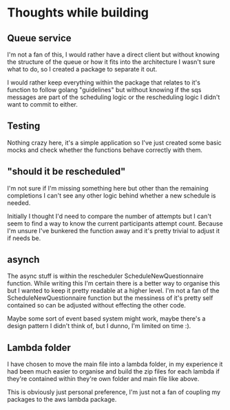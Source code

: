 Thoughts while building
==============

## Queue service
I'm not a fan of this, I would rather have a direct client but without knowing the structure of the queue or how it fits into the architecture I wasn't sure what to do, so I created a package to separate it out.

I would rather keep everything within the package that relates to it's function to follow golang "guidelines" but without knowing if the sqs messages are part of the scheduling logic or the rescheduling logic I didn't want to commit to either.

## Testing
Nothing crazy here, it's a simple application so I've just created some basic mocks and check whether the functions behave correctly with them.

## "should it be rescheduled"
I'm not sure if I'm missing something here but other than the remaining completions I can't see any other logic behind whether a new schedule is needed.

Initially I thought I'd need to compare the number of attempts but I can't seem to find a way to know the current participants attempt count. Because I'm unsure I've bunkered the function away and it's pretty trivial to adjust it if needs be.

## asynch
The async stuff is within the rescheduler ScheduleNewQuestionnaire function. While writing this I'm certain there is a better way to organise this but I wanted to keep it pretty readable at a higher level.
I'm not a fan of the ScheduleNewQuestionnaire function but the messiness of it's pretty self contained so can be adjusted without effecting the other code.

Maybe some sort of event based system might work, maybe there's a design pattern I didn't think of, but I dunno, I'm limited on time :).

## Lambda folder
I have chosen to move the main file into a lambda folder, in my experience it had been much easier to organise and build the zip files for each lambda if they're contained within they're own folder and main file like above.

This is obviously just personal preference, I'm just not a fan of coupling my packages to the aws lambda package.
